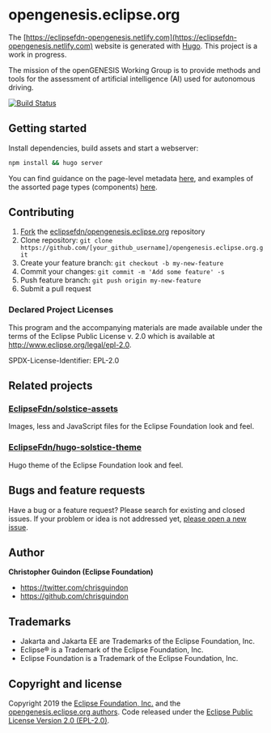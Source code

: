 # opengenesis.eclipse.org

The [https://eclipsefdn-opengenesis.netlify.com](https://eclipsefdn-opengenesis.netlify.com) website is generated with [Hugo](https://gohugo.io/documentation/). This project is a work in progress. 

The mission of the openGENESIS Working Group is to provide methods and tools for the assessment of artificial intelligence (AI) used for autonomous driving.

[![Build Status](https://travis-ci.org/eclipsefdn/opengenesis.eclipse.org.svg?branch=master)](https://travis-ci.org/eclipsefdn/opengenesis.eclipse.org)

## Getting started

Install dependencies, build assets and start a webserver:

```bash
npm install && hugo server
```

You can find guidance on the page-level metadata [here](https://eclipsefdn.github.io/hugo-solstice-theme/), and examples of the assorted page types (components) [here](https://eclipsefdn.github.io/hugo-solstice-theme/components/).

## Contributing

1. [Fork](https://help.github.com/articles/fork-a-repo/) the [eclipsefdn/opengenesis.eclipse.org](https://github.com/eclipsefdn/opengenesis.eclipse.org) repository
2. Clone repository: `git clone https://github.com/[your_github_username]/opengenesis.eclipse.org.git`
3. Create your feature branch: `git checkout -b my-new-feature`
4. Commit your changes: `git commit -m 'Add some feature' -s`
5. Push feature branch: `git push origin my-new-feature`
6. Submit a pull request

### Declared Project Licenses

This program and the accompanying materials are made available under the terms
of the Eclipse Public License v. 2.0 which is available at
http://www.eclipse.org/legal/epl-2.0.

SPDX-License-Identifier: EPL-2.0

## Related projects

### [EclipseFdn/solstice-assets](https://github.com/EclipseFdn/solstice-assets)

Images, less and JavaScript files for the Eclipse Foundation look and feel.

### [EclipseFdn/hugo-solstice-theme](https://github.com/EclipseFdn/hugo-solstice-theme)

Hugo theme of the Eclipse Foundation look and feel. 

## Bugs and feature requests

Have a bug or a feature request? Please search for existing and closed issues. If your problem or idea is not addressed yet, [please open a new issue](https://github.com/eclipsefdn/opengenesis.eclipse.org/issues/new).

## Author

**Christopher Guindon (Eclipse Foundation)**

- <https://twitter.com/chrisguindon>
- <https://github.com/chrisguindon>

## Trademarks

* Jakarta and Jakarta EE are Trademarks of the Eclipse Foundation, Inc.
* Eclipse® is a Trademark of the Eclipse Foundation, Inc.
* Eclipse Foundation is a Trademark of the Eclipse Foundation, Inc.

## Copyright and license

Copyright 2019 the [Eclipse Foundation, Inc.](https://www.eclipse.org) and the [opengenesis.eclipse.org authors](https://github.com/eclipsefdn/opengenesis.eclipse.org/graphs/contributors). Code released under the [Eclipse Public License Version 2.0 (EPL-2.0)](https://github.com/eclipsefdn/opengenesis.eclipse.org/blob/src/LICENSE).
